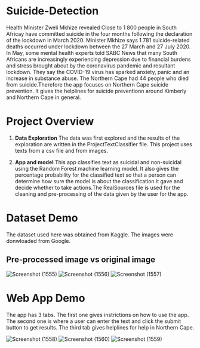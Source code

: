 # Suicide-Detection

Health Minister Zweli Mkhize revealed  Close to 1 800 people in South Africay have committed suicide in the four months following the declaration of the lockdown in March 2020.
Minister Mkhize says 1 781 suicide-related deaths occurred under lockdown between the 27 March and 27 July 2020.
In May, some mental health experts told SABC News that many South Africans are increasingly experiencing depression due to financial burdens and stress brought about by the coronavirus pandemic and resultant lockdown. They say the COVID-19 virus has sparked anxiety, panic and an increase in substance abuse.
The Northern Cape had 44 people who died from suicide.Therefore the app focuses on Northern Cape suicide prevention. It gives the helplines for suicide preventionn around Kimberly and Northern Cape in general.

# Project Overview

1. **Data Exploration**
The data was first explored and the results of the exploration are written in the ProjectTextClassifier file. This project uses texts from a csv file and from images.

2. **App and model**
This app classifies text as suicidal and non-suicidal using the Random Forest machine learning model. It also gives the percentage probability for the classified text so that a person can determine how sure the model is about the classification it gave and decide whether to take actions.The RealSources file is used for the cleaning and pre-processing  of the data given by the user for the app.
 

# Dataset Demo

The dataset used here was obtained from Kaggle. The images were donwloaded from Google.

## **Pre-processed image vs original image**
![Screenshot (1555)](https://user-images.githubusercontent.com/83508295/155151541-c6318ad0-7b3e-407c-8bad-5b4eda68f295.png)
![Screenshot (1556)](https://user-images.githubusercontent.com/83508295/155151555-9578d71c-5cca-438e-939b-38176d0eb014.png)
![Screenshot (1557)](https://user-images.githubusercontent.com/83508295/155151569-c398af66-a982-430e-9f7d-d6e8115f4c0b.png)

# Web App Demo

The app has 3 tabs. The first one gives instrictions on how to use the app. The second one is where a user can enter the text and click the submit button to get results. The third tab gives helplines for help in Northern Cape.


![Screenshot (1558)](https://user-images.githubusercontent.com/83508295/155389622-6eedb186-761d-41e5-83c0-a1643786935a.png)
![Screenshot (1560)](https://user-images.githubusercontent.com/83508295/155389637-51b68a3e-5cb0-424e-b6b3-7757e37a5b4e.png)
![Screenshot (1559)](https://user-images.githubusercontent.com/83508295/155389644-eaa6b0fc-604e-4e2e-9e21-267cfc24d34c.png)


